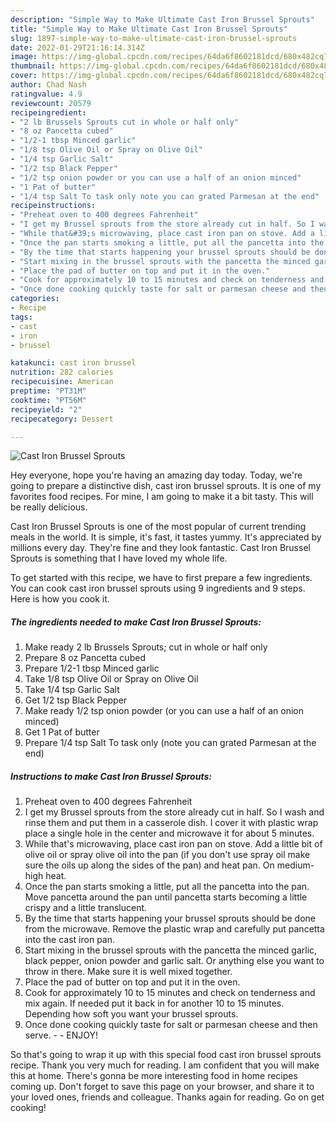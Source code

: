 ```yaml
---
description: "Simple Way to Make Ultimate Cast Iron Brussel Sprouts"
title: "Simple Way to Make Ultimate Cast Iron Brussel Sprouts"
slug: 1897-simple-way-to-make-ultimate-cast-iron-brussel-sprouts
date: 2022-01-29T21:16:14.314Z
image: https://img-global.cpcdn.com/recipes/64da6f8602181dcd/680x482cq70/cast-iron-brussel-sprouts-recipe-main-photo.jpg
thumbnail: https://img-global.cpcdn.com/recipes/64da6f8602181dcd/680x482cq70/cast-iron-brussel-sprouts-recipe-main-photo.jpg
cover: https://img-global.cpcdn.com/recipes/64da6f8602181dcd/680x482cq70/cast-iron-brussel-sprouts-recipe-main-photo.jpg
author: Chad Nash
ratingvalue: 4.9
reviewcount: 20579
recipeingredient:
- "2 lb Brussels Sprouts cut in whole or half only"
- "8 oz Pancetta cubed"
- "1/2-1 tbsp Minced garlic"
- "1/8 tsp Olive Oil or Spray on Olive Oil"
- "1/4 tsp Garlic Salt"
- "1/2 tsp Black Pepper"
- "1/2 tsp onion powder or you can use a half of an onion minced"
- "1 Pat of butter"
- "1/4 tsp Salt To task only note you can grated Parmesan at the end"
recipeinstructions:
- "Preheat oven to 400 degrees Fahrenheit"
- "I get my Brussel sprouts from the store already cut in half. So I wash and rinse them and put them in a casserole dish. I cover it with plastic wrap place a single hole in the center and microwave it for about 5 minutes."
- "While that&#39;s microwaving, place cast iron pan on stove. Add a little bit of olive oil or spray olive oil into the pan (if you don&#39;t use spray oil make sure the oils up along the sides of the pan) and heat pan. On medium-high heat."
- "Once the pan starts smoking a little, put all the pancetta into the pan. Move pancetta around the pan until pancetta starts becoming a little crispy and a little translucent."
- "By the time that starts happening your brussel sprouts should be done from the microwave. Remove the plastic wrap and carefully put pancetta into the cast iron pan."
- "Start mixing in the brussel sprouts with the pancetta the minced garlic, black pepper, onion powder and garlic salt. Or anything else you want to throw in there. Make sure it is well mixed together."
- "Place the pad of butter on top and put it in the oven."
- "Cook for approximately 10 to 15 minutes and check on tenderness and mix again. If needed put it back in for another 10 to 15 minutes. Depending how soft you want your brussel sprouts."
- "Once done cooking quickly taste for salt or parmesan cheese and then serve.  ENJOY!"
categories:
- Recipe
tags:
- cast
- iron
- brussel

katakunci: cast iron brussel 
nutrition: 282 calories
recipecuisine: American
preptime: "PT31M"
cooktime: "PT56M"
recipeyield: "2"
recipecategory: Dessert

---
```



![Cast Iron Brussel Sprouts](https://img-global.cpcdn.com/recipes/64da6f8602181dcd/680x482cq70/cast-iron-brussel-sprouts-recipe-main-photo.jpg)

Hey everyone, hope you're having an amazing day today. Today, we're going to prepare a distinctive dish, cast iron brussel sprouts. It is one of my favorites food recipes. For mine, I am going to make it a bit tasty. This will be really delicious.

Cast Iron Brussel Sprouts is one of the most popular of current trending meals in the world. It is simple, it's fast, it tastes yummy. It's appreciated by millions every day. They're fine and they look fantastic. Cast Iron Brussel Sprouts is something that I have loved my whole life.




To get started with this recipe, we have to first prepare a few ingredients. You can cook cast iron brussel sprouts using 9 ingredients and 9 steps. Here is how you cook it.

<!--inarticleads1-->

##### The ingredients needed to make Cast Iron Brussel Sprouts:

1. Make ready 2 lb Brussels Sprouts; cut in whole or half only
1. Prepare 8 oz Pancetta cubed
1. Prepare 1/2-1 tbsp Minced garlic
1. Take 1/8 tsp Olive Oil or Spray on Olive Oil
1. Take 1/4 tsp Garlic Salt
1. Get 1/2 tsp Black Pepper
1. Make ready 1/2 tsp onion powder (or you can use a half of an onion minced)
1. Get 1 Pat of butter
1. Prepare 1/4 tsp Salt To task only (note you can grated Parmesan at the end)




<!--inarticleads2-->

##### Instructions to make Cast Iron Brussel Sprouts:

1. Preheat oven to 400 degrees Fahrenheit
1. I get my Brussel sprouts from the store already cut in half. So I wash and rinse them and put them in a casserole dish. I cover it with plastic wrap place a single hole in the center and microwave it for about 5 minutes.
1. While that&#39;s microwaving, place cast iron pan on stove. Add a little bit of olive oil or spray olive oil into the pan (if you don&#39;t use spray oil make sure the oils up along the sides of the pan) and heat pan. On medium-high heat.
1. Once the pan starts smoking a little, put all the pancetta into the pan. Move pancetta around the pan until pancetta starts becoming a little crispy and a little translucent.
1. By the time that starts happening your brussel sprouts should be done from the microwave. Remove the plastic wrap and carefully put pancetta into the cast iron pan.
1. Start mixing in the brussel sprouts with the pancetta the minced garlic, black pepper, onion powder and garlic salt. Or anything else you want to throw in there. Make sure it is well mixed together.
1. Place the pad of butter on top and put it in the oven.
1. Cook for approximately 10 to 15 minutes and check on tenderness and mix again. If needed put it back in for another 10 to 15 minutes. Depending how soft you want your brussel sprouts.
1. Once done cooking quickly taste for salt or parmesan cheese and then serve. -  - ENJOY!




So that's going to wrap it up with this special food cast iron brussel sprouts recipe. Thank you very much for reading. I am confident that you will make this at home. There's gonna be more interesting food in home recipes coming up. Don't forget to save this page on your browser, and share it to your loved ones, friends and colleague. Thanks again for reading. Go on get cooking!
